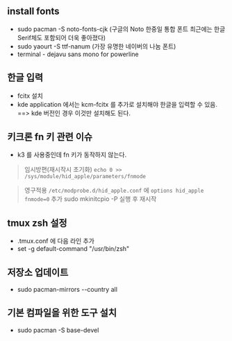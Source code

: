 ## install fonts
- sudo pacman -S noto-fonts-cjk (구글의 Noto 한중일 통합 폰트 최근에는 한글 Serif체도 포함되어 더욱 좋아졌다)
- sudo yaourt -S ttf-nanum (가장 유명한 네이버의 나눔 폰트)
- terminal - dejavu sans mono for powerline

## 한글 입력
- fcitx 설치
- kde application 에서는 kcm-fcitx 를 추가로 설치해야 한글을 입력할 수 있음.
==> kde 버전인 경우 이것만 설치해도 된다.

## 키크론 fn 키 관련 이슈
- k3 를 사용중인데 fn 키가 동작하지 않는다.
> 임시방편(재시작시 초기화) `echo 0 >> /sys/module/hid_apple/parameters/fnmode`  

> 영구적용 `/etc/modprobe.d/hid_apple.conf` 에 `options hid_apple fnmode=0` 추가
> sudo mkinitcpio -P 실행 후 재시작

## tmux zsh 설정
- .tmux.conf 에 다음 라인 추가
- set -g default-command "/usr/bin/zsh"

## 저장소 업데이트
- sudo pacman-mirrors --country all

## 기본 컴파일을 위한 도구 설치
- sudo pacman -S base-devel
